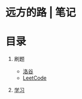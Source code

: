 # 远方的路 | 笔记


# 目录

 1. 刷题
    - [洛谷](./luogu/readme.md)
    - [LeetCode](./leetcode/readme.md)

 2. [学习](./study/readme.md)
